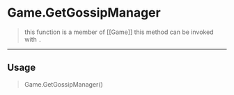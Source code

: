 # Game.GetGossipManager
> this function is a member of [[Game]]
> this method can be invoked with `.`
-----
## Usage
> Game.GetGossipManager()
